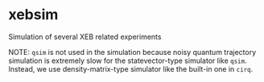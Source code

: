 # xebsim
Simulation of several XEB related experiments

NOTE: `qsim` is not used in the simulation because noisy quantum 
trajectory simulation is extremely slow for the statevector-type
simulator like `qsim`. Instead, we use density-matrix-type simulator
like the built-in one in `cirq`.